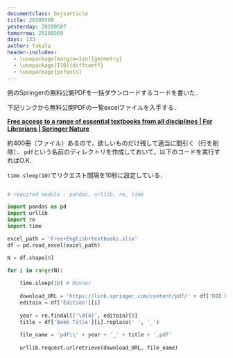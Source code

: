 ```yaml
---
documentclass: bxjsarticle
title: 20200508
yesterday: 20200507
tomorrow: 20200509
days: 133
author: Takala
header-includes:
  - \usepackage[margin=1in]{geometry}
  - \usepackage[ISO]{diffcoeff}
  - \usepackage{pxfonts}
---
```



例のSpringerの無料公開PDFを一括ダウンロードするコードを書いた．

下記リンクから無料公開PDFの一覧excelファイルを入手する．

**[Free access to a range of essential textbooks from all disciplines | For Librarians | Springer Nature](https://www.springernature.com/gp/librarians/news-events/all-news-articles/industry-news-initiatives/free-access-to-textbooks-for-institutions-affected-by-coronaviru/17855960)**


約400冊（ファイル）あるので，欲しいものだけ残して適当に間引く（行を削除）．
`pdf`という名前のディレクトリを作成しておいて，以下のコードを実行すればO.K.


`time.sleep(10)`でリクエスト間隔を10秒に設定している．

```python

# required module : pandas, urllib, re, time

import pandas as pd
import urllib
import re
import time

excel_path = 'Free+English+textbooks.xlsx'
df = pd.read_excel(excel_path)

N = df.shape[0]

for i in range(N):
    
    time.sleep(10) # Manner
    
    download_URL = 'https://link.springer.com/content/pdf/' + df['DOI URL'][i].split('http://doi.org')[1] + '.pdf'
    editoin = df['Edition'][i]
    
    year = re.findall('\d{4}', editoin)[0]
    title = df['Book Title'][i].replace(' ', '_')
    
    file_name = 'pdf\\' + year + '_' + title + '.pdf'
    
    urllib.request.urlretrieve(download_URL, file_name)

```

